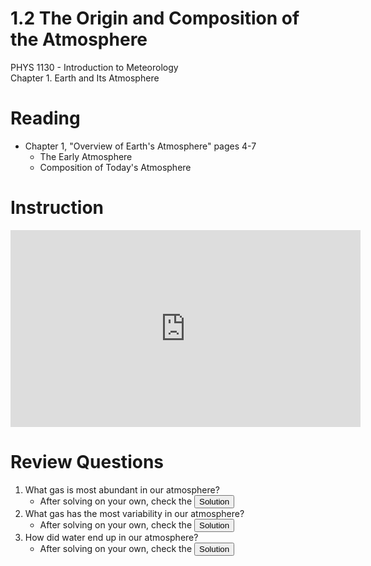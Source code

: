 <head>
<script src="https://polyfill.io/v3/polyfill.min.js?features=es6"></script>
<script id="MathJax-script" async src="https://cdn.jsdelivr.net/npm/mathjax@3/es5/tex-mml-chtml.js"></script>
</head>

# 1.2 The Origin and Composition of the Atmosphere
PHYS 1130 - Introduction to Meteorology<br>
Chapter 1. Earth and Its Atmosphere

# Reading
* Chapter 1, "Overview of Earth's Atmosphere" pages 4-7
  * The Early Atmosphere
  * Composition of Today's Atmosphere
  
# Instruction
<iframe width="560" height="315" src="https://www.youtube.com/embed/Cqitti-MaSg?si=UQ9f4eoAUEnP5-nO" title="YouTube video player" frameborder="0" allow="accelerometer; autoplay; clipboard-write; encrypted-media; gyroscope; picture-in-picture; web-share" referrerpolicy="strict-origin-when-cross-origin" allowfullscreen></iframe>

# Review Questions
1. What gas is most abundant in our atmosphere?
    * After solving on your own, check the <button popovertarget="Question_1">Solution</button>
2. What gas has the most variability in our atmosphere?
    * After solving on your own, check the <button popovertarget="Question_2">Solution</button>
3. How did water end up in our atmosphere?
    * After solving on your own, check the <button popovertarget="Question_3">Solution</button>

<div popover id="Question_1">

## Question 1.2.1
1. What gas is most abundant in our atmosphere?

The most stable gas in our atmosphere is $$N_2$$, nitrogen gas. Because it is so stable, it isn't removed much from the atmosphere and has accumulated for millions of years. So, __nitrogen gas is the most abundant gas in our atmosphere__.

<center><button popovertarget="Question_1" popovertargetaction="hide">Close</button></center>
</div>

<div popover id="Question_2">

## Question 1.2.2
2. What gas has the most variability in our atmosphere?

There are many gases with a lot of variability, most notably water vapor and carbon dioxide.
* Water vapor varies between 0% and 4% of the total atmosphere
* Carbon dioxide also varies a lot, but varies around 0.04% of the total atmosphere

So, __water vapor is the gas with the most variability in our atmosphere__.

<center><button popovertarget="Question_2" popovertargetaction="hide">Close</button></center>
</div>

<div popover id="Question_3">

## Question 1.2.3
3. How did water end up in our atmosphere?

Water vapor entered our atmosphere through the process of __outgassing__ where pockets of gas under the Earth's crust leak through vents in the crust.

<center><button popovertarget="Question_3" popovertargetaction="hide">Close</button></center>
</div>